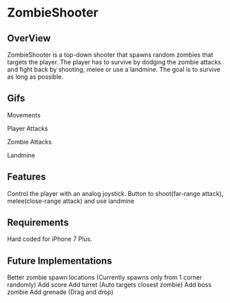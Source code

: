 # ZombieShooter

## OverView
ZombieShooter is a top-down shooter that spawns random zombies that targets the player. The player has to survive by dodging the zombie attacks and fight back by shooting, melee or use a landmine. The goal is to survive as long as possible.
## Gifs
Movements

Player Attacks

Zombie Attacks

Landmine

## Features
 Control the player with an analog joystick.
 Button to shoot(far-range attack), melee(close-range attack) and use landmine
 
## Requirements
Hard coded for iPhone 7 Plus.

## Future Implementations
 Better zombie spawn locations (Currently spawns only from 1 corner randomly)
 Add score
 Add turret (Auto targets closest zombie)
 Add boss zombie
 Add grenade (Drag and drop) 
